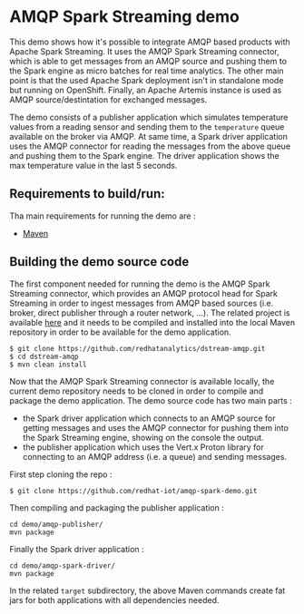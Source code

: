 # AMQP Spark Streaming demo

This demo shows how it's possible to integrate AMQP based products with Apache Spark Streaming. It uses the AMQP Spark Streaming connector, which is able to get messages from an AMQP source and pushing them to the Spark engine as micro batches for real time analytics.
The other main point is that the used Apache Spark deployment isn't in standalone mode but running on OpenShift.
Finally, an Apache Artemis instance is used as AMQP source/destintation for exchanged messages.

The demo consists of a publisher application which simulates temperature values from a reading sensor and sending them to the `temperature` queue available on the broker via AMQP.
At same time, a Spark driver application uses the AMQP connector for reading the messages from the above queue and pushing them to the Spark engine. The driver application shows the max temperature value in the last 5 seconds.

## Requirements to build/run:

Tha main requirements for running the demo are :

* [Maven](https://maven.apache.org/)

## Building the demo source code

The first component needed for running the demo is the AMQP Spark Streaming connector, which provides an AMQP protocol head for Spark Streaming in order to ingest messages from AMQP based sources (i.e. broker, direct publisher through a router network, ...). The related project is available [here](https://github.com/redhatanalytics/dstream-amqp) and it needs to be compiled and installed into the local Maven repository in order to be available for the demo application.

``` shell
$ git clone https://github.com/redhatanalytics/dstream-amqp.git
$ cd dstream-amqp
$ mvn clean install
```

Now that the AMQP Spark Streaming connector is available locally, the current demo repository needs to be cloned in order to compile and package the demo application. The demo source code has two main parts :

* the Spark driver application which connects to an AMQP source for getting messages and uses the AMQP connector for pushing them into the Spark Streaming engine, showing on the console the output.
* the publisher application which uses the Vert.x Proton library for connecting to an AMQP address (i.e. a queue) and sending messages.

First step cloning the repo :

``` shell
$ git clone https://github.com/redhat-iot/amqp-spark-demo.git
```

Then compiling and packaging the publisher application :

``` shell
cd demo/amqp-publisher/
mvn package
```

Finally the Spark driver application :

``` shell
cd demo/amqp-spark-driver/
mvn package
```

In the related `target` subdirectory, the above Maven commands create fat jars for both applications with all dependencies needed.
